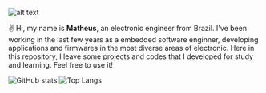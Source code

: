![alt text](https://github.com/mfaysoares/files/blob/main/banner_mfs.png)

:v: Hi, my name is **Matheus**, an electronic engineer from Brazil. I've been working in the last few years as a embedded software enginner, developing applications and firmwares in the most diverse areas of electronic. Here in this repository, I leave some projects and codes that I developed for study and learning. Feel free to use it!

![GitHub stats](https://github-readme-stats.vercel.app/api?username=mfaysoares&show_icons=true&theme=tokyonight)
![Top Langs](https://github-readme-stats.vercel.app/api/top-langs/?username=mfaysoares&theme=tokyonight&layout=compact)



